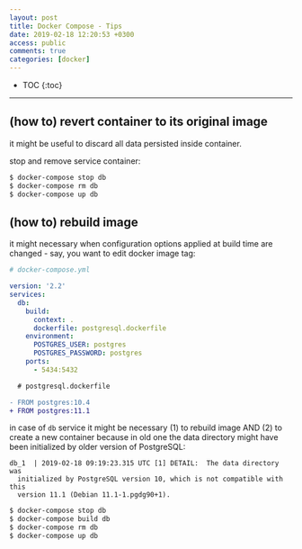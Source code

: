 ```yaml
---
layout: post
title: Docker Compose - Tips
date: 2019-02-18 12:20:53 +0300
access: public
comments: true
categories: [docker]
---
```


<!-- more -->

* TOC
{:toc}
<hr>

(how to) revert container to its original image
-----------------------------------------------

it might be useful to discard all data persisted inside container.

stop and remove service container:

```sh
$ docker-compose stop db
$ docker-compose rm db
$ docker-compose up db
```

(how to) rebuild image
----------------------

it might necessary when configuration options applied at build time are
changed - say, you want to edit docker image tag:

```yaml
# docker-compose.yml

version: '2.2'
services:
  db:
    build:
      context: .
      dockerfile: postgresql.dockerfile
    environment:
      POSTGRES_USER: postgres
      POSTGRES_PASSWORD: postgres
    ports:
      - 5434:5432
```

```diff
  # postgresql.dockerfile

- FROM postgres:10.4
+ FROM postgres:11.1
```

in case of `db` service it might be necessary (1) to rebuild image AND (2) to
create a new container because in old one the data directory might have been
initialized by older version of PostgreSQL:

```
db_1  | 2019-02-18 09:19:23.315 UTC [1] DETAIL:  The data directory was
  initialized by PostgreSQL version 10, which is not compatible with this
  version 11.1 (Debian 11.1-1.pgdg90+1).
```

```sh
$ docker-compose stop db
$ docker-compose build db
$ docker-compose rm db
$ docker-compose up db
```
